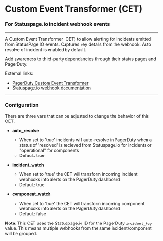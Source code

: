 # Custom Event Transformer (CET)

### For Statuspage.io incident webhook events

---

A Custom Event Transformer (CET) to allow alerting for incidents emitted from StatusPage IO events.  Captures key details from the webhook.  Auto resolve of incident is enabled by default.

Add awareness to third-party dependancies through their status pages and PagerDuty.

External links:

- [PagerDuty Custom Event Transformer](https://developer.pagerduty.com/docs/events-api-v1/custom-event-transformer/)
- [Statuspage.io webhook documentation](https://support.atlassian.com/statuspage/docs/enable-webhook-notifications/)

---

### Configuration

There are three vars that can be adjusted to change the behavior of this CET.

- **auto_resolve**
  - When set to 'true' incidents will auto-resolve in PagerDuty when a status of 'resolved' is recieved from Statuspage.io for incidents or "operational" for components
  - Default: true

- **incident_watch**
  - When set to 'true' the CET will transform incoming incident webhooks into alerts on the PagerDuty dashboard
  - Default: true

- **component_watch**
  - When set to 'true' the CET will transform incoming component webhooks into alerts on the PagerDuty dashboard
  - Default: false

**Note**: This CET uses the Statuspage.io ID for the PagerDuty `incident_key` value. This means multiple webhooks from the same incident/component will be grouped.
